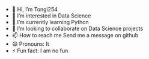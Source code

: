 - 👋 Hi, I’m Tongi254
- 👀 I’m interested in Data Science
- 🌱 I’m currently learning Python
- 💞️ I’m looking to collaborate on Data Science projects
- 📫 How to reach me Send me a message on github
- 😄 Pronouns: It
- ⚡ Fun fact: I am no fun

<!---
Tkei-54/Tkei-54 is a ✨ special ✨ repository because its `README.md` (this file) appears on your GitHub profile.
You can click the Preview link to take a look at your changes.
--->
